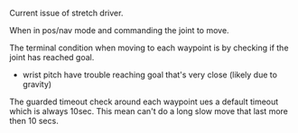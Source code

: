 
Current issue of stretch driver.

When in pos/nav mode and commanding the joint to move.

The terminal condition when moving to each waypoint is by checking if the joint has reached goal. 

* wrist pitch have trouble reaching goal that's very close (likely due to gravity) 


The guarded timeout check around each waypoint ues a default timeout which is always 10sec. This mean can't do a long slow move that last more then 10 secs.
